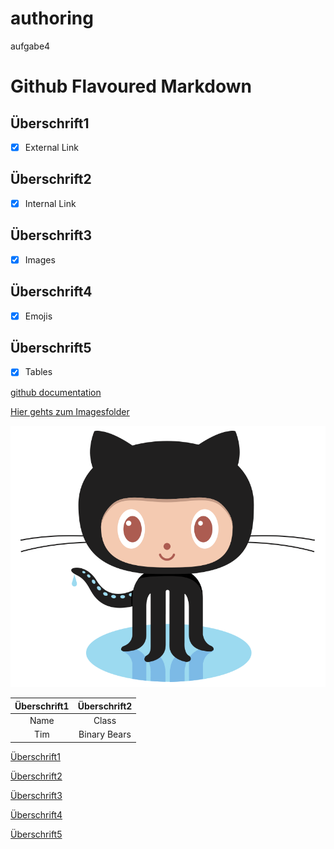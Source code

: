 # authoring
aufgabe4

# Github Flavoured Markdown
## Überschrift1
- [x] External Link
## Überschrift2
- [x] Internal Link 
## Überschrift3 
- [x] Images 
## Überschrift4 
- [x] Emojis
## Überschrift5 
- [x] Tables

[github documentation](https://help.github.com/en)

[Hier gehts zum Imagesfolder](./images)

![Logo](./images/logo.png)

|**Überschrift1**|**Überschrift2**|
|:--------------:|:--------------:|
|Name            |Class           |
|Tim             |Binary Bears    |


[Überschrift1](#Überschrift1)

[Überschrift2](#Überschrift2)

[Überschrift3](#Überschrift3)

[Überschrift4](#Überschrift4)

[Überschrift5](#Überschrift5)





